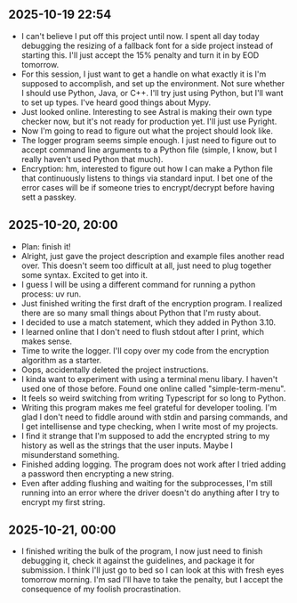 ## 2025-10-19 22:54

- I can't believe I put off this project until now. I spent all day today debugging the resizing of a fallback font for a side project instead of starting this. I'll just accept the 15% penalty and turn it in by EOD tomorrow.
- For this session, I just want to get a handle on what exactly it is I'm supposed to accomplish, and set up the environment. Not sure whether I should use Python, Java, or C++. I'll try just using Python, but I'll want to set up types. I've heard good things about Mypy.
- Just looked online. Interesting to see Astral is making their own type checker now, but it's not ready for production yet. I'll just use Pyright.
- Now I'm going to read to figure out what the project should look like.
- The logger program seems simple enough. I just need to figure out to accept command line arguments to a Python file (simple, I know, but I really haven't used Python that much).
- Encryption: hm, interested to figure out how I can make a Python file that continuously listens to things via standard input. I bet one of the error cases will be if someone tries to encrypt/decrypt before having sett a passkey.

## 2025-10-20, 20:00

- Plan: finish it!
- Alright, just gave the project description and example files another read over. This doesn't seem too difficult at all, just need to plug together some syntax. Excited to get into it.
- I guess I will be using a different command for running a python process: uv run.
- Just finished writing the first draft of the encryption program. I realized there are so many small things about Python that I'm rusty about.
- I decided to use a match statement, which they added in Python 3.10.
- I learned online that I don't need to flush stdout after I print, which makes sense.
- Time to write the logger. I'll copy over my code from the encryption algorithm as a starter.
- Oops, accidentally deleted the project instructions.
- I kinda want to experiment with using a terminal menu libary. I haven't used one of those before. Found one online called "simple-term-menu".
- It feels so weird switching from writing Typescript for so long to Python.
- Writing this program makes me feel grateful for developer tooling. I'm glad I don't need to fiddle around with stdin and parsing commands, and I get intellisense and type checking, when I write most of my projects.
- I find it strange that I'm supposed to add the encrypted string to my history as well as the strings that the user inputs. Maybe I misunderstand something.
- Finished adding logging. The program does not work after I tried adding a password then encrypting a new string.
- Even after adding flushing and waiting for the subprocesses, I'm still running into an error where the driver doesn't do anything after I try to encrypt my first string.

## 2025-10-21, 00:00

- I finished writing the bulk of the program, I now just need to finish debugging it, check it against the guidelines, and package it for submission. I think I'll just go to bed so I can look at this with fresh eyes tomorrow morning. I'm sad I'll have to take the penalty, but I accept the consequence of my foolish procrastination.
